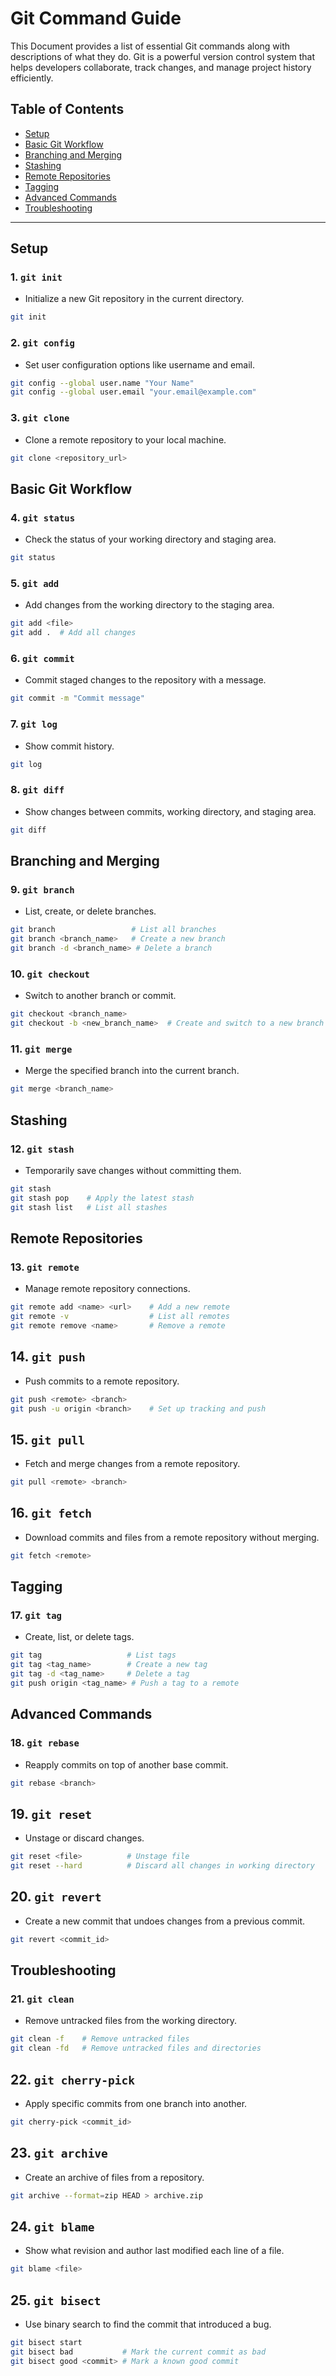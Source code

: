 # Git Command Guide

This Document provides a list of essential Git commands along with descriptions of what they do. Git is a powerful version control system that helps developers collaborate, track changes, and manage project history efficiently.

## Table of Contents

- [Setup](#setup)
- [Basic Git Workflow](#basic-git-workflow)
- [Branching and Merging](#branching-and-merging)
- [Stashing](#stashing)
- [Remote Repositories](#remote-repositories)
- [Tagging](#tagging)
- [Advanced Commands](#advanced-commands)
- [Troubleshooting](#troubleshooting)

---

## Setup

### 1. **`git init`**

- Initialize a new Git repository in the current directory.

```bash
git init
```

### 2. **`git config`**

- Set user configuration options like username and email.

```bash
git config --global user.name "Your Name"
git config --global user.email "your.email@example.com"
```

### 3. **`git clone`**

- Clone a remote repository to your local machine.

```bash
git clone <repository_url>
```

## Basic Git Workflow

### 4. **`git status`**

- Check the status of your working directory and staging area.

```bash
git status
```

### 5. **`git add`**

- Add changes from the working directory to the staging area.

```bash
git add <file>
git add .  # Add all changes
```

### 6. **`git commit`**

- Commit staged changes to the repository with a message.

```bash
git commit -m "Commit message"
```

### 7. **`git log`**

- Show commit history.

```bash
git log
```

### 8. **`git diff`**

- Show changes between commits, working directory, and staging area.

```bash
git diff
```

## Branching and Merging

### 9. **`git branch`**

- List, create, or delete branches.

```bash
git branch                 # List all branches
git branch <branch_name>   # Create a new branch
git branch -d <branch_name> # Delete a branch
```

### 10. **`git checkout`**

- Switch to another branch or commit.

```bash
git checkout <branch_name>
git checkout -b <new_branch_name>  # Create and switch to a new branch
```

### 11. **`git merge`**

- Merge the specified branch into the current branch.

```bash
git merge <branch_name>
```

## Stashing

### 12. **`git stash`**

- Temporarily save changes without committing them.

```bash
git stash
git stash pop    # Apply the latest stash
git stash list   # List all stashes
```

## Remote Repositories

### 13. **`git remote`**

- Manage remote repository connections.

```bash
git remote add <name> <url>    # Add a new remote
git remote -v                  # List all remotes
git remote remove <name>       # Remove a remote
```

## 14. **`git push`**

- Push commits to a remote repository.

```bash
git push <remote> <branch>
git push -u origin <branch>    # Set up tracking and push
```

## 15. **`git pull`**

- Fetch and merge changes from a remote repository.

```bash
git pull <remote> <branch>
```

## 16. **`git fetch`**

- Download commits and files from a remote repository without merging.

```bash
git fetch <remote>
```

## Tagging

### 17. **`git tag`**

- Create, list, or delete tags.

```bash
git tag                   # List tags
git tag <tag_name>        # Create a new tag
git tag -d <tag_name>     # Delete a tag
git push origin <tag_name> # Push a tag to a remote
```

## Advanced Commands

### 18. **`git rebase`**

- Reapply commits on top of another base commit.

```bash
git rebase <branch>
```

## 19. **`git reset`**

- Unstage or discard changes.

```bash
git reset <file>          # Unstage file
git reset --hard          # Discard all changes in working directory
```

## 20. **`git revert`**

- Create a new commit that undoes changes from a previous commit.

```bash
git revert <commit_id>
```

## Troubleshooting

### 21. **`git clean`**

- Remove untracked files from the working directory.

```bash
git clean -f    # Remove untracked files
git clean -fd   # Remove untracked files and directories
```

## 22. **`git cherry-pick`**

- Apply specific commits from one branch into another.

```bash
git cherry-pick <commit_id>
```

## 23. **`git archive`**

- Create an archive of files from a repository.

```bash
git archive --format=zip HEAD > archive.zip
```

## 24. **`git blame`**

- Show what revision and author last modified each line of a file.

```bash
git blame <file>
```

## 25. **`git bisect`**

- Use binary search to find the commit that introduced a bug.

```bash
git bisect start
git bisect bad           # Mark the current commit as bad
git bisect good <commit> # Mark a known good commit
```

